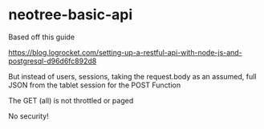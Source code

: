 # neotree-basic-api

Based off this guide

https://blog.logrocket.com/setting-up-a-restful-api-with-node-js-and-postgresql-d96d6fc892d8

But instead of users, sessions, taking the request.body as an assumed, full JSON from the tablet session for the POST Function

The GET (all) is not throttled or paged

No security!
